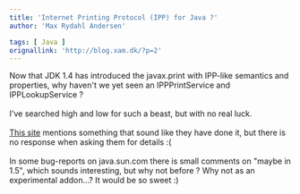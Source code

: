 ```yaml
---
title: 'Internet Printing Protocol (IPP) for Java ?'
author: 'Max Rydahl Andersen'

tags: [ Java ]
orignallink: 'http://blog.xam.dk/?p=2'
---
```

<div><p>Now that JDK 1.4 has introduced the javax.print with IPP-like semantics and properties, why haven't we yet seen an IPPPrintService and IPPLookupService ? <br><br>
I've searched high and low for such a beast, but with no real luck. <br><br><a href="http://www.trcs.com/projects/ippjava.htm" title="IPP for Java">This site</a> mentions something that sound like they have done it, but there is no response when asking them for details :(<br><br>
In some bug-reports on java.sun.com there is small comments on "maybe in 1.5", which sounds interesting, but why not before ? Why not as an experimental addon...? It would be so sweet :)</p></div>
